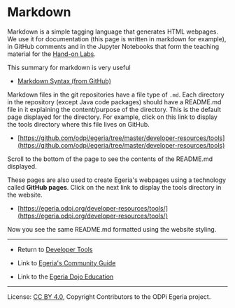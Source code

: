 <!-- SPDX-License-Identifier: CC-BY-4.0 -->
<!-- Copyright Contributors to the ODPi Egeria project 2020. -->

# Markdown

Markdown is a simple tagging language that generates HTML webpages.
We use it for documentation (this page is written in markdown for example), in GitHub comments and
in the Jupyter Notebooks that form the teaching material for the
[Hand-on Labs](https://egeria-project.org/education/open-metadata-labs/overview/).

This summary for markdown is very useful
* [Markdown Syntax (from GitHub)](https://guides.github.com/pdfs/markdown-cheatsheet-online.pdf)

Markdown files in the git repositories have a file type of `.md`.  Each directory in the repository
(except Java code packages) should have a README.md file in it explaining the content/purpose
of the directory.  This is the default page displayed for the directory.  For example,
click on this link to display the tools directory where this file lives on GitHub.

* [https://github.com/odpi/egeria/tree/master/developer-resources/tools](https://github.com/odpi/egeria/tree/master/developer-resources/tools)

Scroll to the bottom of the page to see the contents of the README.md displayed.

These pages are also used to create Egeria's webpages using a technology called **GitHub pages**.
Click on the next link to display the tools directory in the website.

* [https://egeria.odpi.org/developer-resources/tools/](https://egeria.odpi.org/developer-resources/tools/)

Now you see the same README.md formatted using the website styling.

----
* Return to [Developer Tools](.)


* Link to [Egeria's Community Guide](https://egeria-project.org/guides/community/)
* Link to the [Egeria Dojo Education](https://egeria-project.org/education/egeria-dojo/)


----
License: [CC BY 4.0](https://creativecommons.org/licenses/by/4.0/),
Copyright Contributors to the ODPi Egeria project.
